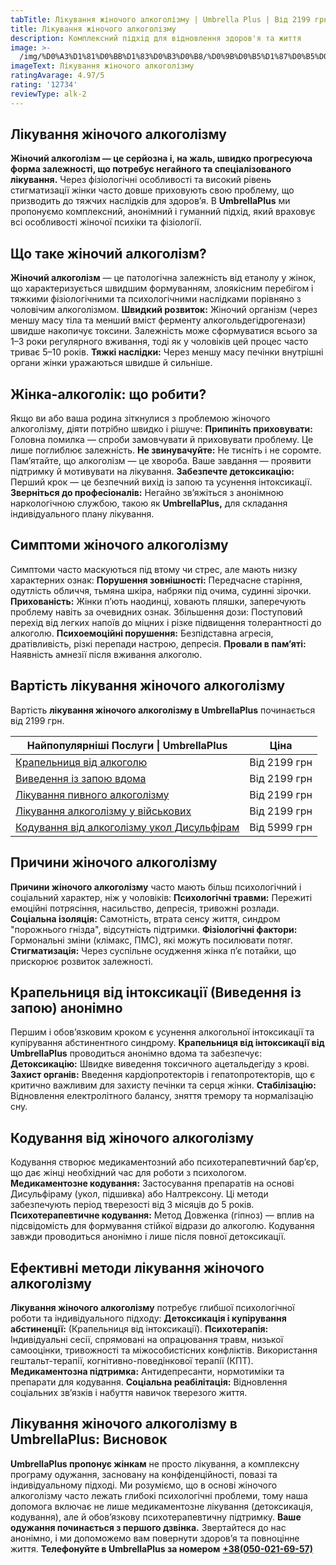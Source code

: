 ```yaml
---
tabTitle: Лікування жіночого алкоголізму | Umbrella Plus | Від 2199 грн
title: Лікування жіночого алкоголізму
description: Комплексний підхід для відновлення здоров'я та життя
image: >-
  /img/%D0%A3%D1%81%D0%BB%D1%83%D0%B3%D0%B8/%D0%9B%D0%B5%D1%87%D0%B5%D0%BD%D0%B8%D0%B5%20%D0%B6%D0%B5%D0%BD%D1%81%D0%BA%D0%BE%D0%B3%D0%BE.jpg
imageText: Лікування жіночого алкоголізму
ratingAvarage: 4.97/5
rating: '12734'
reviewType: alk-2
---
```


## Лікування жіночого алкоголізму

**Жіночий алкоголізм — це серйозна і, на жаль, швидко прогресуюча форма залежності, що потребує негайного та спеціалізованого лікування.** Через фізіологічні особливості та високий рівень стигматизації жінки часто довше приховують свою проблему, що призводить до тяжчих наслідків для здоров’я. В **UmbrellaPlus** ми пропонуємо комплексний, анонімний і гуманний підхід, який враховує всі особливості жіночої психіки та фізіології.

## Що таке жіночий алкоголізм?

**Жіночий алкоголізм** — це патологічна залежність від етанолу у жінок, що характеризується швидшим формуванням, злоякісним перебігом і тяжкими фізіологічними та психологічними наслідками порівняно з чоловічим алкоголізмом.
**Швидкий розвиток:** Жіночий організм (через меншу масу тіла та менший вміст ферменту алкогольдегідрогенази) швидше накопичує токсини. Залежність може сформуватися всього за 1–3 роки регулярного вживання, тоді як у чоловіків цей процес часто триває 5–10 років.
**Тяжкі наслідки:** Через меншу масу печінки внутрішні органи жінки уражаються швидше й сильніше.

## Жінка-алкоголік: що робити?

Якщо ви або ваша родина зіткнулися з проблемою жіночого алкоголізму, діяти потрібно швидко і рішуче:
**Припиніть приховувати:** Головна помилка — спроби замовчувати й приховувати проблему. Це лише поглиблює залежність.
**Не звинувачуйте:** Не тисніть і не соромте. Пам’ятайте, що алкоголізм — це хвороба. Ваше завдання — проявити підтримку й мотивувати на лікування.
**Забезпечте детоксикацію:** Перший крок — це безпечний вихід із запою та усунення інтоксикації.
**Зверніться до професіоналів:** Негайно зв’яжіться з анонімною наркологічною службою, такою як **UmbrellaPlus,** для складання індивідуального плану лікування.

## Симптоми жіночого алкоголізму

Симптоми часто маскуються під втому чи стрес, але мають низку характерних ознак:
**Порушення зовнішності:** Передчасне старіння, одутлість обличчя, тьмяна шкіра, набряки під очима, судинні зірочки.
**Прихованість:** Жінки п’ють наодинці, ховають пляшки, заперечують проблему навіть за очевидних ознак.
Збільшення дози: Поступовий перехід від легких напоїв до міцних і різке підвищення толерантності до алкоголю.
**Психоемоційні порушення:** Безпідставна агресія, дратівливість, різкі перепади настрою, депресія.
**Провали в пам’яті:** Наявність амнезії після вживання алкоголю.

## Вартість лікування жіночого алкоголізму

Вартість **лікування жіночого алкоголізму в UmbrellaPlus** починається від 2199 грн.

| Найпопулярніші Послуги \| UmbrellaPlus                                                          | Ціна         |
| ----------------------------------------------------------------------------------------------- | ------------ |
| [Крапельниця від алкоголю](kapelnica-ot-alkogolia-UmbrellaPlus-ua)                              | Від 2199 грн |
| [Виведення із запою вдома](Vivod-iz-zapoia-na-domy-UmbrellaPlus-ua)                             | Від 2199 грн |
| [Лікування пивного алкоголізму](lechenie-pivnogo-alkogolizma-umbrellaplus-ua)                   | Від 2199 грн |
| [Лікування алкоголізму у військових](lechenie-alkogolizma-voenim-ua)                            | Від 2199 грн |
| [Кодування від алкоголізму укол Дисульфірам](kodirovka-ot-alkogolia-disulfiram-umbrellaplus-ua) | Від 5999 грн |

## Причини жіночого алкоголізму

**Причини жіночого алкоголізму** часто мають більш психологічний і соціальний характер, ніж у чоловіків:
**Психологічні травми:** Пережиті емоційні потрясіння, насильство, депресія, тривожні розлади.
**Соціальна ізоляція:** Самотність, втрата сенсу життя, синдром "порожнього гнізда", відсутність підтримки.
**Фізіологічні фактори:** Гормональні зміни (клімакс, ПМС), які можуть посилювати потяг.
**Стигматизація:** Через суспільне осудження жінка п’є потайки, що прискорює розвиток залежності.

## Крапельниця від інтоксикації (Виведення із запою) анонімно

Першим і обов’язковим кроком є усунення алкогольної інтоксикації та купірування абстинентного синдрому.
**Крапельниця від інтоксикації від UmbrellaPlus** проводиться анонімно вдома та забезпечує:
**Детоксикацію:** Швидке виведення токсичного ацетальдегіду з крові.
**Захист органів:** Введення кардіопротекторів і гепатопротекторів, що є критично важливим для захисту печінки та серця жінки.
**Стабілізацію:** Відновлення електролітного балансу, зняття тремору та нормалізацію сну.

## Кодування від жіночого алкоголізму

Кодування створює медикаментозний або психотерапевтичний бар’єр, що дає жінці необхідний час для роботи з психологом.
**Медикаментозне кодування:** Застосування препаратів на основі Дисульфіраму (укол, підшивка) або Налтрексону. Ці методи забезпечують період тверезості від 3 місяців до 5 років.
**Психотерапевтичне кодування:** Метод Довженка (гіпноз) — вплив на підсвідомість для формування стійкої відрази до алкоголю.
Кодування завжди проводиться анонімно і лише після повної детоксикації.

## Ефективні методи лікування жіночого алкоголізму

**Лікування жіночого алкоголізму** потребує глибшої психологічної роботи та індивідуального підходу:
**Детоксикація і купірування абстиненції:** (Крапельниця від інтоксикації).
**Психотерапія:** Індивідуальні сесії, спрямовані на опрацювання травм, низької самооцінки, тривожності та міжособистісних конфліктів. Використання гештальт-терапії, когнітивно-поведінкової терапії (КПТ).
**Медикаментозна підтримка:** Антидепресанти, нормотиміки та препарати для кодування.
**Соціальна реабілітація:** Відновлення соціальних зв’язків і набуття навичок тверезого життя.

## Лікування жіночого алкоголізму в UmbrellaPlus: Висновок

**UmbrellaPlus пропонує жінкам** не просто лікування, а комплексну програму одужання, засновану на конфіденційності, повазі та індивідуальному підході. Ми розуміємо, що в основі жіночого алкоголізму часто лежать глибокі психологічні проблеми, тому наша допомога включає не лише медикаментозне лікування (детоксикація, кодування), але й обов’язкову психотерапевтичну підтримку.
**Ваше одужання починається з першого дзвінка.** Звертайтеся до нас анонімно, і ми допоможемо вам повернути здоров’я та повноцінне життя.
**Телефонуйте в UmbrellaPlus за номером** **[+38(050-021-69-57)](tel:0500216957)**
